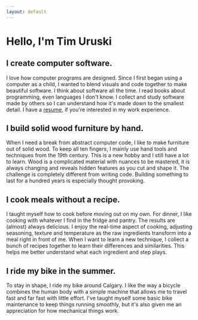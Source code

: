 ```yaml
---
layout: default
---
```

# Hello, I'm <span class="name">Tim Uruski</span>

## I create computer software.

I love how computer programs are designed. Since I first began using a computer
as a child, I wanted to blend visuals and code together to make beautiful
software. I think about software all the time. I read books about programming,
even languages I don't know. I collect and study software made by others so I
can understand how it's made down to the smallest detail. I have a
[resume](/resume/), if you're interested in my work experience. 

## I build solid wood furniture by hand.

When I need a break from abstract computer code, I like to make furniture out
of solid wood. To keep all ten fingers, I mainly use hand tools and techniques
from the 19th century. This is a new hobby and I still have a lot to learn.
Wood is a complicated material with nuances to be mastered, it is always
changing and reveals hidden features as you cut and shape it.  The challenge is
completely different from writing code. Building something to last for a
hundred years is especially thought provoking.

## I cook meals without a recipe. 

I taught myself how to cook before moving out on my own. For dinner, I like
cooking with whatever I find in the fridge and pantry. The results are (almost)
always delicious. I enjoy the real-time aspect of cooking, adjusting seasoning,
texture and temperature as the raw ingredients transform into a meal right in
front of me. When I want to learn a new technique, I collect a bunch of
recipes together to learn their differences and similarities. This helps me
better understand what each ingredient and step plays.

## I ride my bike in the summer.

To stay in shape, I ride my bike around Calgary. I like the way a bicycle
combines the human body with a simple machine that allows me to travel fast and
far fast with little effort. I've taught myself some basic bike maintenance
to keep things running smoothly, but it's also given me an appreciation for how
mechanical things work.

